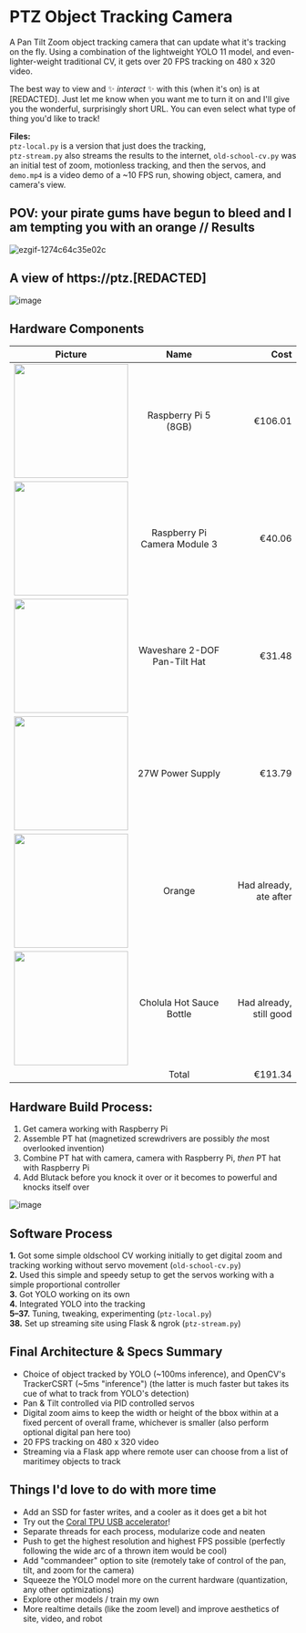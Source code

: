 # PTZ Object Tracking Camera
A Pan Tilt Zoom object tracking camera that can update what it's tracking on the fly. Using a combination of the lightweight YOLO 11 model, and even-lighter-weight traditional CV, it gets over 20 FPS tracking on 480 x 320 video.

The best way to view and ✨ _interact_ ✨ with this (when it's on) is at [REDACTED]. Just let me know when you want me to turn it on and I'll give you the wonderful, surprisingly short URL. You can even select what type of thing you'd like to track!

**Files:**  
`ptz-local.py` is a version that just does the tracking,  
`ptz-stream.py` also streams the results to the internet, 
`old-school-cv.py` was an initial test of zoom, motionless tracking, and then the servos, and  
`demo.mp4` is a video demo of a ~10 FPS run, showing object, camera, and camera's view.

## POV: your pirate gums have begun to bleed and I am tempting you with an orange // Results

![ezgif-1274c64c35e02c](https://github.com/user-attachments/assets/b6482efa-af75-43d2-b8a4-9d8669c886cb)

## A view of https://ptz.[REDACTED]
![image](https://github.com/user-attachments/assets/ab39047e-4f78-4d3d-9d61-f30fef2d1984)


## Hardware Components

Picture | Name | Cost
 :---: | :---: | ---:
<img src="https://github.com/user-attachments/assets/19d8fc6a-68e6-48ef-8493-6c3ed5bb928b" height="200"/> | Raspberry Pi 5 (8GB) | €106.01
<img src="https://github.com/user-attachments/assets/f40b19b7-f171-4143-a284-3847a370efdf" height="200"/> | Raspberry Pi Camera Module 3 | €40.06
<img src="https://github.com/user-attachments/assets/0cf76f95-c985-4026-a988-389821d0286a" height="200"/> | Waveshare 2-DOF Pan-Tilt Hat | €31.48
<img src="https://github.com/user-attachments/assets/b2acb193-53cb-4041-b7d9-5f29ec14194b" height="200"/> | 27W Power Supply | €13.79
<img src="https://github.com/user-attachments/assets/4f6c7cc5-b368-41d4-b284-1d35e877e050" height="200"/> | Orange | Had already, ate after
<img src="https://github.com/user-attachments/assets/db655853-39bc-4fdb-8daf-22e2ed0dd206" height="200"/> | Cholula Hot Sauce Bottle | Had already, still good
&nbsp;  | Total | €191.34

## Hardware Build Process:
1. Get camera working with Raspberry Pi
2. Assemble PT hat (magnetized screwdrivers are possibly _the_ most overlooked invention)
3. Combine PT hat with camera, camera with Raspberry Pi, _then_ PT hat with Raspberry Pi
4. Add Blutack before you knock it over or it becomes to powerful and knocks itself over

![image](https://github.com/user-attachments/assets/aa2a43aa-ed25-4385-8f89-7ec7e1e1e417)


## Software Process
**1.** Got some simple oldschool CV working initially to get digital zoom and tracking working without servo movement (`old-school-cv.py`)   
**2.** Used this simple and speedy setup to get the servos working with a simple proportional controller  
**3.** Got YOLO working on its own  
**4.** Integrated YOLO into the tracking  
**5–37.** Tuning, tweaking, experimenting (`ptz-local.py`)  
**38.** Set up streaming site using Flask & ngrok (`ptz-stream.py`)

## Final Architecture & Specs Summary
- Choice of object tracked by YOLO (~100ms inference), and OpenCV's TrackerCSRT (~5ms "inference") (the latter is much faster but takes its cue of what to track from YOLO's detection)
- Pan & Tilt controlled via PID controlled servos
- Digital zoom aims to keep the width or height of the bbox within at a fixed percent of overall frame, whichever is smaller (also perform optional digital pan here too)
- 20 FPS tracking on 480 x 320 video
- Streaming via a Flask app where remote user can choose from a list of maritimey objects to track

## Things I'd love to do with more time
- Add an SSD for faster writes, and a cooler as it does get a bit hot
- Try out the [Coral TPU USB accelerator](https://coral.ai/products/accelerator/)!
- Separate threads for each process, modularize code and neaten
- Push to get the highest resolution and highest FPS possible (perfectly following the wide arc of a thrown item would be cool)
- Add "commandeer" option to site (remotely take of control of the pan, tilt, and zoom for the camera)
- Squeeze the YOLO model more on the current hardware (quantization, any other optimizations)
- Explore other models / train my own
- More realtime details (like the zoom level) and improve aesthetics of site, video, and robot
